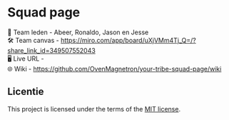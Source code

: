 # Squad page
👤 Team leden - Abeer, Ronaldo, Jason en Jesse  
🛠️ Team canvas - https://miro.com/app/board/uXjVMm4Tj_Q=/?share_link_id=349507552043  
🖥️ Live URL -   
🌐 Wiki - https://github.com/OvenMagnetron/your-tribe-squad-page/wiki  

## Licentie

This project is licensed under the terms of the [MIT license](./LICENSE).
